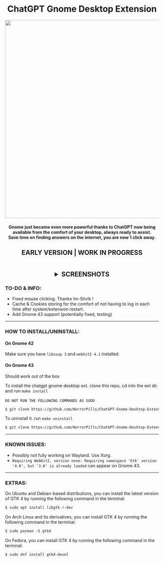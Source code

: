 <div align="center">
 <h1>ChatGPT Gnome Desktop Extension</h1>
 <img width="650" src="https://user-images.githubusercontent.com/119129086/213536496-c204f289-45d8-4d45-aaa9-ea72cec31143.png">
</div>

<h4><p align="center">
Gnome just became even more powerful thanks to ChatGPT now being available from the comfort of your desktop, always ready to assist. <br>Save time on finding answers on the internet, you are now 1 click away.
</p>

<h2><p align="center">
EARLY VERSION | WORK IN PROGRESS
</p>

<br>
<!-- screenshots -->
<details markdown='1'><summary align="center">SCREENSHOTS</summary><div align="center">

![Screenshot from 2023-01-13 16-53-54](https://user-images.githubusercontent.com/21268783/212362417-1e06b82e-8abd-400a-9659-ba25611cd3ae.png)
![Screenshot from 2023-01-13 16-57-31](https://user-images.githubusercontent.com/21268783/212363907-ce25b9d3-dda9-4586-ae66-29fc2a118831.png)
</div></details>
<!-- end screenshots -->

 
### TO-DO & INFO:

- Fixed mouse clicking. Thanks Im-Stivik !  
- Cache & Cookies storing for the comfort of not having to log in each time after system/extension restart.
- Add Gnome 43 support (potentially fixed, testing)

---

### HOW TO INSTALL/UNINSTALL:

#### On Gnome 42

Make sure you have `libsoup 3` and `webkit2 4.1` installed.

#### On Gnome 43

Should work out of the box

To install the chatgpt gnome desktop ext. clone this repo, cd into the ext dir. and run `make install`
<br>
<br>`DO NOT RUN THE FOLLOWING COMMANDS AS SUDO`
```ocaml
$ git clone https://github.com/HorrorPills/ChatGPT-Gnome-Desktop-Extension && cd ChatGPT-Gnome-Desktop-Extension && make install
```

To uninstall it. run `make uninstall`
```ocaml
$ git clone https://github.com/HorrorPills/ChatGPT-Gnome-Desktop-Extension && cd ChatGPT-Gnome-Desktop-Extension && make uninstall
```

---

### KNOWN ISSUES:

- Possibly not fully working on Wayland. Use Xorg.
- `Requiring WebKit2, version none: Requiring namespace 'Gtk' version '4.0', but '3.0' is already loaded` can appear on Gnome 43.

---

### EXTRAS:

On Ubuntu and Debian-based distributions, you can install the latest version of GTK 4 by running the following command in the terminal:

```ocaml
$ sudo apt install libgtk-4-dev
```

On Arch Linux and its derivatives, you can install GTK 4 by running the following command in the terminal:

```ocaml
$ sudo pacman -S gtk4
```

On Fedora, you can install GTK 4 by running the following command in the terminal:

```ocaml
$ sudo dnf install gtk4-devel
```


